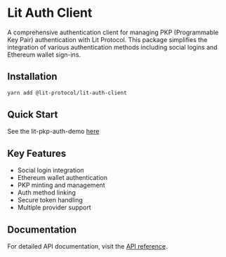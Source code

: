 # Lit Auth Client

A comprehensive authentication client for managing PKP (Programmable Key Pair) authentication with Lit Protocol. This package simplifies the integration of various authentication methods including social logins and Ethereum wallet sign-ins.

## Installation

```bash
yarn add @lit-protocol/lit-auth-client
```

## Quick Start

See the lit-pkp-auth-demo [here](https://github.com/LIT-Protocol/lit-pkp-auth-demo/blob/8f9e301e82e655b28fe9ab767ad3778bfe74701d/src/utils/lit.ts#L75-L85)

## Key Features

- Social login integration
- Ethereum wallet authentication
- PKP minting and management
- Auth method linking
- Secure token handling
- Multiple provider support

## Documentation

For detailed API documentation, visit the [API reference](https://docs.lit-js-sdk-v2.litprotocol.com/modules/lit_auth_client_src.html).
